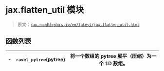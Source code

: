 # jax.flatten_util 模块

> 原文：[`jax.readthedocs.io/en/latest/jax.flatten_util.html`](https://jax.readthedocs.io/en/latest/jax.flatten_util.html)

## 函数列表

| -   | `ravel_pytree`(pytree) | 将一个数组的 pytree 展平（压缩）为一个 1D 数组。 |
| --- | --- | --- |
